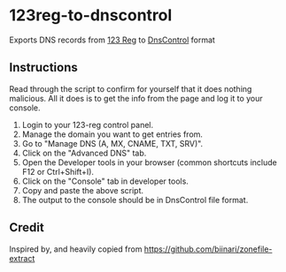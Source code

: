 # 123reg-to-dnscontrol
Exports DNS records from [123 Reg](https://www.123-reg.co.uk) to [DnsControl](https://stackexchange.github.io/dnscontrol/) format

## Instructions

Read through the script to confirm for yourself that it does nothing malicious. All it does is to get the info from the page and log it to your console.

1. Login to your 123-reg control panel.
2. Manage the domain you want to get entries from.
3. Go to "Manage DNS (A, MX, CNAME, TXT, SRV)".
4. Click on the "Advanced DNS" tab.
5. Open the Developer tools in your browser (common shortcuts include F12 or Ctrl+Shift+I).
6. Click on the "Console" tab in developer tools.
7. Copy and paste the above script.
8. The output to the console should be in DnsControl file format.

## Credit
Inspired by, and heavily copied from https://github.com/biinari/zonefile-extract
